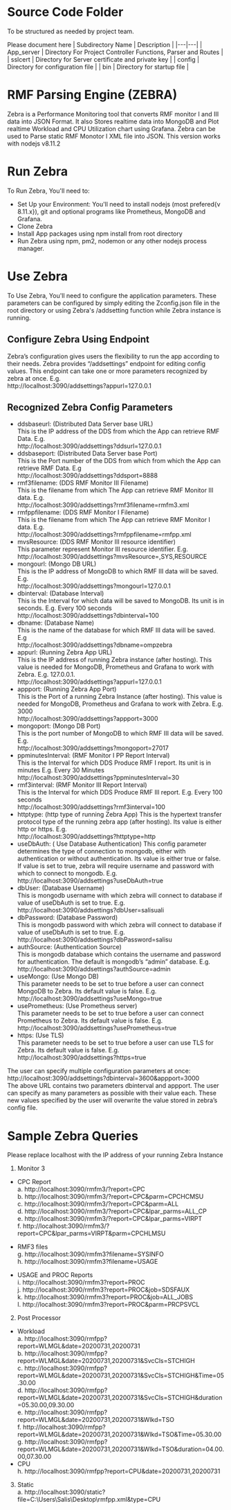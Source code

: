 # Source Code Folder
To be structured as needed by project team.

Please document here
| Subdirectory Name | Description |
|---|---|
| App_server | Directory For Project Controller Functions, Parser and Routes |
| sslcert | Directory for Server certificate and private key |
| config | Directory for configuration file |
| bin | Directory for startup file |

# RMF Parsing Engine (ZEBRA)
   Zebra is a Performance Monitoring tool that converts RMF monitor I and III data into JSON Format. It also Stores realtime data into MongoDB and Plot realtime Workload and CPU Utilization chart using Grafana. Zebra can be used to Parse static RMF Monotor I XML file into JSON. This version works with nodejs v8.11.2

# Run Zebra
  To Run Zebra, You'll need to:
  -  Set Up your Environment: You'll need to install nodejs (most prefered{v 8.11.x}), git and optional programs like Prometheus, MongoDB and Grafana.
  - Clone Zebra
  - Install App packages using npm install from root directory
  - Run Zebra using npm, pm2, nodemon or any other nodejs process manager.

# Use Zebra
  To Use Zebra, You'll need to configure the application parameters. These parameters can be configured by simply editing the Zconfig.json file in the root directory or using Zebra's /addsetting function while Zebra instance is running.
 
 ## Configure Zebra Using Endpoint
   Zebra’s configuration gives users the flexibility to run the app according to their needs.  Zebra provides “/addsettings” endpoint for editing config values. This endpoint can take one or more parameters recognized by zebra at once. E.g.  
  http://localhost:3090/addsettings?appurl=127.0.0.1

## Recognized Zebra Config Parameters
   -  ddsbaseurl: (Distributed Data Server base URL)   
      This is the IP address of the DDS from which the App can retrieve RMF Data. E.g.   
       http://localhost:3090/addsettings?ddsurl=127.0.0.1
   -  ddsbaseport: (Distributed Data Server base Port)   
      This is the Port number of the DDS from which from which the App can retrieve RMF Data. E.g  
      http://localhost:3090/addsettings?ddsport=8888
   -  rmf3filename: (DDS RMF Monitor III Filename)  
      This is the filename from which The App can retrieve RMF Monitor III data. E.g.  
      http://localhost:3090/addsettings?rmf3filename=rmfm3.xml
   -  rmfppfilename: (DDS RMF Monitor I Filename)  
      This is the filename from which The App can retrieve RMF Monitor I data. E.g.  
      http://localhost:3090/addsettings?rmfppfilename=rmfpp.xml
   -  mvsResource: (DDS RMF Monitor III resource identifier)  
      This parameter represent Monitor III resource identifier. E.g.  
       http://localhost:3090/addsettings?mvsResource=,SYS,RESOURCE
   -  mongourl: (Mongo DB URL)  
      This is the IP address of MongoDB to which RMF III data will be saved. E.g.  
      http://localhost:3090/addsettings?mongourl=127.0.0.1
   -  dbinterval: (Database Interval)  
      This is the Interval for which data will be saved to MongoDB. Its unit is in seconds. E.g. Every 100 seconds  
      http://localhost:3090/addsettings?dbinterval=100
   -  dbname: (Database Name)  
      This is the name of the database for which RMF III data will be saved. E.g  
      http://localhost:3090/addsettings?dbname=ompzebra
   -  appurl: (Running Zebra App URL)  
      This is the IP address of running Zebra instance (after hosting). This value is needed for MongoDB, Prometheus and Grafana to work with Zebra. E.g. 127.0.0.1.    
      http://localhost:3090/addsettings?appurl=127.0.0.1
   -  appport: (Running Zebra App Port)  
      This is the Port of a running Zebra Instance (after hosting). This value is needed for MongoDB, Prometheus and Grafana to work with Zebra. E.g. 3000  
      http://localhost:3090/addsettings?appport=3000  
   -  mongoport: (Mongo DB Port)  
      This is the port number of MongoDB to which RMF III data will be saved. E.g.    
      http://localhost:3090/addsettings?mongoport=27017
   -  ppminutesInterval: (RMF Monitor I PP Report Interval)  
      This is the Interval for which DDS Produce RMF I report. Its unit is in minutes E.g. Every 30 Minutes  
      http://localhost:3090/addsettings?ppminutesInterval=30
   -  rmf3interval: (RMF Monitor III Report Interval)  
      This is the Interval for which DDS Produce RMF III report. E.g. Every 100 seconds  
      http://localhost:3090/addsettings?rmf3interval=100
   -  httptype: (http type of running Zebra App)
      This is the hypertext transfer protocol type of the running zebra app (after hosting). Its value is either http or https. E.g.  
      http://localhost:3090/addsettings?httptype=http
   -  useDbAuth: ( Use Database Authentication)
      This config parameter determines the type of connection to mongodb, either with authentication or without authentication. Its value is either true or false. If value is set to true, zebra will require username and password with which to connect to mongodb. E.g.  
      http://localhost:3090/addsettings?useDbAuth=true
   -  dbUser: (Database Username)  
      This is mongodb username with which zebra will connect to database if value of useDbAuth is set to true. E.g.  
      http://localhost:3090/addsettings?dbUser=salisuali
   -  dbPassword: (Database Password)  
      This is mongodb password with which zebra will connect to database if value of useDbAuth is set to true. E.g.  
      http://localhost:3090/addsettings?dbPassword=salisu
   -  authSource: (Authentication Source)  
       This is mongodb database which contains the username and password for authentication. The default is mongodb’s “admin” database. E.g.  
       http://localhost:3090/addsettings?authSource=admin
   -  useMongo: (Use Mongo DB)  
       This parameter needs to be set to true before a user can connect MongoDB to Zebra. Its default value is false. E.g.  
       http://localhost:3090/addsettings?useMongo=true  
   -  usePrometheus: (Use Prometheus server)  
       This parameter needs to be set to true before a user can connect Prometheus to Zebra. Its default value is false. E.g.  
       http://localhost:3090/addsettings?usePrometheus=true
   -  https: (Use TLS)  
       This parameter needs to be set to true before a user can use TLS for Zebra. Its default value is false. E.g.  
       http://localhost:3090/addsettings?https=true

The user can specify multiple configuration parameters at once:  
       http://localhost:3090/addsettings?dbinterval=3600&appport=3000  
      The above URL contains two parameters dbinterval and appport. The user can specify as many parameters as possible with their value each. These new values specified by the user will overwrite the value stored in zebra’s config file.

# Sample Zebra Queries
  Please replace localhost with the IP address of your running Zebra Instance 
1.	Monitor 3  
-	CPC Report  
a.	http://localhost:3090/rmfm3/?report=CPC  
b.	http://localhost:3090/rmfm3/?report=CPC&parm=CPCHCMSU  
c.	http://localhost:3090/rmfm3/?report=CPC&parm=ALL  
d.	http://localhost:3090/rmfm3/?report=CPC&lpar_parms=ALL_CP  
e.	http://localhost:3090/rmfm3/?report=CPC&lpar_parms=VIRPT  
f.	http://localhost:3090/rmfm3/?report=CPC&lpar_parms=VIRPT&parm=CPCHLMSU  
-	RMF3 files  
g.	http://localhost:3090/rmfm3?filename=SYSINFO  
h.	http://localhost:3090/rmfm3?filename=USAGE  
  
-	USAGE and PROC Reports  
i.	http://localhost:3090/rmfm3?report=PROC  
j.	http://localhost:3090/rmfm3?report=PROC&job=SDSFAUX  
k.	http://localhost:3090/rmfm3?report=PROC&job=ALL_JOBS  
l.	http://localhost:3090/rmfm3?report=PROC&parm=PRCPSVCL  
  
2.	Post Processor  
-	Workload  
a.	http://localhost:3090/rmfpp?report=WLMGL&date=20200731,20200731  
b.	http://localhost:3090/rmfpp?report=WLMGL&date=20200731,20200731&SvcCls=STCHIGH  
c.	http://localhost:3090/rmfpp?report=WLMGL&date=20200731,20200731&SvcCls=STCHIGH&Time=05.30.00  
d.	http://localhost:3090/rmfpp?report=WLMGL&date=20200731,20200731&SvcCls=STCHIGH&duration=05.30.00,09.30.00  
e.	http://localhost:3090/rmfpp?report=WLMGL&date=20200731,20200731&Wlkd=TSO  
f.	http://localhost:3090/rmfpp?report=WLMGL&date=20200731,20200731&Wlkd=TSO&Time=05.30.00  
g.	http://localhost:3090/rmfpp?report=WLMGL&date=20200731,20200731&Wlkd=TSO&duration=04.00.00,07.30.00  
-	CPU  
h.	http://localhost:3090/rmfpp?report=CPU&date=20200731,20200731  
3.	Static  
a.	http://localhost:3090/static?file=C:\Users\Salis\Desktop\rmfpp.xml&type=CPU  